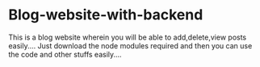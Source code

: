 # Blog-website-with-backend
This is a blog website wherein you will be able to add,delete,view posts easily....
Just download the node modules required and then you can use the code and other stuffs easily....
